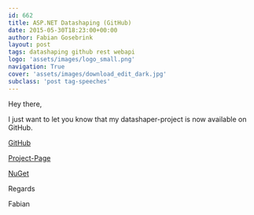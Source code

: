 ```yaml
---
id: 662
title: ASP.NET Datashaping (GitHub)
date: 2015-05-30T18:23:00+00:00
author: Fabian Gosebrink
layout: post
tags: datashaping github rest webapi 
logo: 'assets/images/logo_small.png'
navigation: True
cover: 'assets/images/download_edit_dark.jpg'
subclass: 'post tag-speeches'
---
```


Hey there,

I just want to let you know that my datashaper-project is now available on GitHub.

[GitHub](https://github.com/FabianGosebrink/OfferingSolutions-Datashaper)
  
[Project-Page](http://fabian-gosebrink.de/Projects/Datashaper)
  
[NuGet](http://www.nuget.org/packages/OfferingSolutions.DataShaper/)

Regards

Fabian
